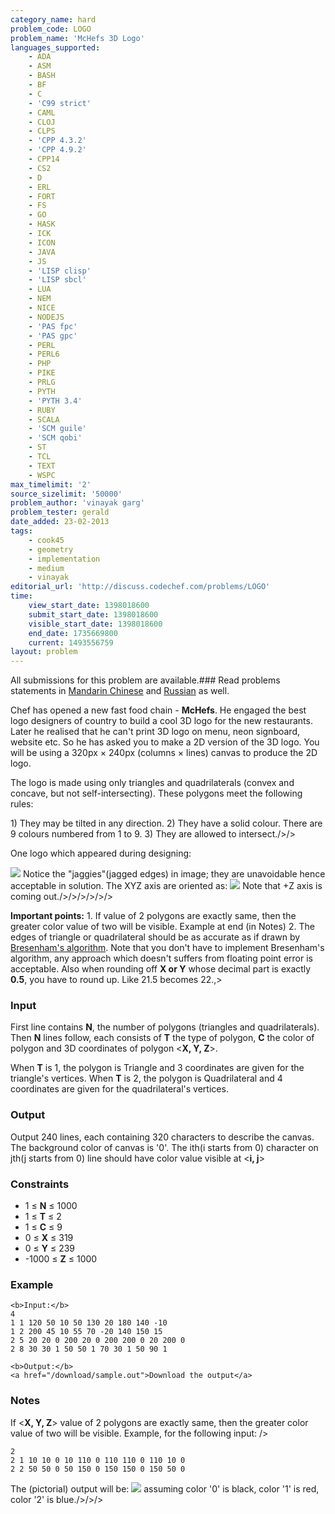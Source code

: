 ```yaml
---
category_name: hard
problem_code: LOGO
problem_name: 'McHefs 3D Logo'
languages_supported:
    - ADA
    - ASM
    - BASH
    - BF
    - C
    - 'C99 strict'
    - CAML
    - CLOJ
    - CLPS
    - 'CPP 4.3.2'
    - 'CPP 4.9.2'
    - CPP14
    - CS2
    - D
    - ERL
    - FORT
    - FS
    - GO
    - HASK
    - ICK
    - ICON
    - JAVA
    - JS
    - 'LISP clisp'
    - 'LISP sbcl'
    - LUA
    - NEM
    - NICE
    - NODEJS
    - 'PAS fpc'
    - 'PAS gpc'
    - PERL
    - PERL6
    - PHP
    - PIKE
    - PRLG
    - PYTH
    - 'PYTH 3.4'
    - RUBY
    - SCALA
    - 'SCM guile'
    - 'SCM qobi'
    - ST
    - TCL
    - TEXT
    - WSPC
max_timelimit: '2'
source_sizelimit: '50000'
problem_author: 'vinayak garg'
problem_tester: gerald
date_added: 23-02-2013
tags:
    - cook45
    - geometry
    - implementation
    - medium
    - vinayak
editorial_url: 'http://discuss.codechef.com/problems/LOGO'
time:
    view_start_date: 1398018600
    submit_start_date: 1398018600
    visible_start_date: 1398018600
    end_date: 1735669800
    current: 1493556759
layout: problem
---
```

All submissions for this problem are available.###  Read problems statements in [Mandarin Chinese](http://www.codechef.com/download/translated/COOK45/mandarin/LOGO.pdf) and [Russian](http://www.codechef.com/download/translated/COOK45/russian/LOGO.pdf) as well.

Chef has opened a new fast food chain - **McHefs**. He engaged the best logo designers of country to build a cool 3D logo for the new restaurants. Later he realised that he can't print 3D logo on menu, neon signboard, website etc. So he has asked you to make a 2D version of the 3D logo. You will be using a 320px × 240px (columns × lines) canvas to produce the 2D logo.

The logo is made using only triangles and quadrilaterals (convex and concave, but not self-intersecting). These polygons meet the following rules:

1\) They may be tilted in any direction.
2\) They have a solid colour. There are 9 colours numbered from 1 to 9.
3\) They are allowed to intersect./>/>

One logo which appeared during designing:

![](//www.codechef.com/download/x2yqVkc.png)
Notice the "jaggies"(jagged edges) in image; they are unavoidable hence acceptable in solution.
The XYZ axis are oriented as:
![](//www.codechef.com/download/Xb82VFH.png)
Note that +Z axis is coming out./>/>/>/>/>/>

**Important points:**
1\. If  value of 2 polygons are exactly same, then the greater color value of two will be visible. Example at end (in Notes)
2\. The edges of triangle or quadrilateral should be as accurate as if drawn by [Bresenham's algorithm](http://en.wikipedia.org/wiki/Bresenham%27s_line_algorithm). Note that you don't have to implement Bresenham's algorithm, any approach which doesn't suffers from floating point error is acceptable. Also when rounding off **X or Y** whose decimal part is exactly **0.5**, you have to round up. Like 21.5 becomes 22.,>

### Input

First line contains **N**, the number of polygons (triangles and quadrilaterals). Then **N** lines follow, each consists of **T** the type of polygon, **C** the color of polygon and 3D coordinates of polygon <**X, Y, Z**>.

When **T** is 1, the polygon is Triangle and 3 coordinates are given for the triangle's vertices. When **T** is 2, the polygon is Quadrilateral and 4 coordinates are given for the quadrilateral's vertices.

### Output

Output 240 lines, each containing 320 characters to describe the canvas. The background color of canvas is '0'. The ith(i starts from 0) character on jth(j starts from 0) line should have color value visible at <**i, j**>

### Constraints

- 1 ≤ **N** ≤ 1000
- 1 ≤ **T** ≤ 2
- 1 ≤ **C** ≤ 9
- 0 ≤ **X** ≤ 319
- 0 ≤ **Y** ≤ 239
- -1000 ≤ **Z** ≤ 1000

### Example

```
<b>Input:</b>
4
1 1 120 50 10 50 130 20 180 140 -10
1 2 200 45 10 55 70 -20 140 150 15
2 5 20 20 0 200 20 0 200 200 0 20 200 0
2 8 30 30 1 50 50 1 70 30 1 50 90 1

<b>Output:</b>
<a href="/download/sample.out">Download the output</a>

```
### Notes

If <**X, Y, Z**> value of 2 polygons are exactly same, then the greater color value of two will be visible. Example, for the following input:
/>

```
2
2 1 10 10 0 10 110 0 110 110 0 110 10 0
2 2 50 50 0 50 150 0 150 150 0 150 50 0
```

The (pictorial) output will be:
![](//www.codechef.com/download/hR8s1dO.png)
assuming color '0' is black, color '1' is red, color '2' is blue./>/>/>